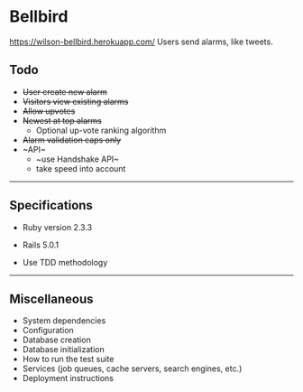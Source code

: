 # Bellbird

https://wilson-bellbird.herokuapp.com/
Users send alarms, like tweets.

## Todo
* ~~User create new alarm~~
* ~~Visitors view existing alarms~~
* ~~Allow upvotes~~
* ~~Newest at top alarms~~
    * Optional up-vote ranking algorithm
* ~~Alarm validation caps only~~
* ~API~
    * ~use Handshake API~
    * take speed into account

-------------------

## Specifications
* Ruby version 2.3.3

* Rails 5.0.1

* Use TDD methodology

-------------------

## Miscellaneous
* System dependencies
* Configuration
* Database creation
* Database initialization
* How to run the test suite
* Services (job queues, cache servers, search engines, etc.)
* Deployment instructions
